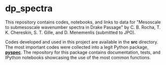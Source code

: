 # dp_spectra
This repository contains codes, notebooks, and links to data for "Mesoscale to submesoscale wavenumber spectra in Drake Passage" by C. B. Rocha, T. K. Chereskin, S. T. Gille, and D. Menemenlis (submitted to JPO).

Codes developed and used in this project are available in the **src** directory. The most important codes were collected into a legit Python package, [**pyspec**](https://github.com/crocha700/pyspec). The repository for this package contains documentation, tests, and IPython notebooks showcasing the use of the most common functions.


